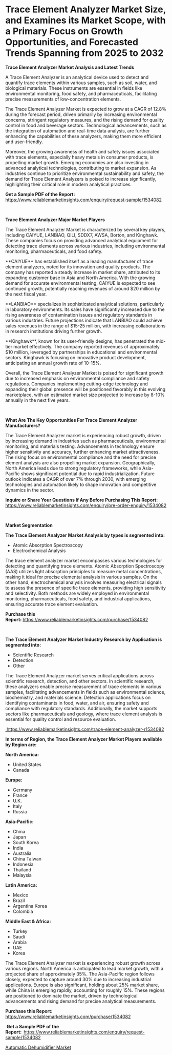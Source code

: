 <p><h1>Trace Element Analyzer Market Size, and Examines its Market Scope, with a Primary Focus on Growth Opportunities, and Forecasted Trends Spanning from 2025 to 2032</h1></p><p><strong>Trace Element Analyzer Market Analysis and Latest Trends</strong></p>
<p><p>A Trace Element Analyzer is an analytical device used to detect and quantify trace elements within various samples, such as soil, water, and biological materials. These instruments are essential in fields like environmental monitoring, food safety, and pharmaceuticals, facilitating precise measurements of low-concentration elements. </p><p>The Trace Element Analyzer Market is expected to grow at a CAGR of 12.8% during the forecast period, driven primarily by increasing environmental concerns, stringent regulatory measures, and the rising demand for quality control in food and beverage sectors. Technological advancements, such as the integration of automation and real-time data analysis, are further enhancing the capabilities of these analyzers, making them more efficient and user-friendly. </p><p>Moreover, the growing awareness of health and safety issues associated with trace elements, especially heavy metals in consumer products, is propelling market growth. Emerging economies are also investing in advanced analytical technologies, contributing to market expansion. As industries continue to prioritize environmental sustainability and safety, the demand for Trace Element Analyzers is poised to increase significantly, highlighting their critical role in modern analytical practices.</p></p>
<p><strong>Get a Sample PDF of the Report:&nbsp;</strong> <a href="https://www.reliablemarketinsights.com/enquiry/request-sample/1534082?utm_campaign=3196&utm_medium=2&utm_source=Github&utm_content=ia&utm_term=08042025&utm_id=trace-element-analyzer">https://www.reliablemarketinsights.com/enquiry/request-sample/1534082</a></p>
<p>&nbsp;</p>
<p><strong>Trace Element Analyzer Major Market Players</strong></p>
<p><p>The Trace Element Analyzer Market is characterized by several key players, including CAIYUE, LANBIAO, QILI, SDDX7, AWSA, Borton, and Kinghawk. These companies focus on providing advanced analytical equipment for detecting trace elements across various industries, including environmental monitoring, pharmaceuticals, and food safety.</p><p>**CAIYUE** has established itself as a leading manufacturer of trace element analyzers, noted for its innovation and quality products. The company has reported a steady increase in market share, attributed to its expanding customer base in Asia and North America. With the growing demand for accurate environmental testing, CAIYUE is expected to see continued growth, potentially reaching revenues of around $20 million by the next fiscal year.</p><p>**LANBIAO** specializes in sophisticated analytical solutions, particularly in laboratory environments. Its sales have significantly increased due to the rising awareness of contamination issues and regulatory standards in various industries. Future projections indicate that LANBIAO could achieve sales revenues in the range of $15-25 million, with increasing collaborations in research institutions driving further growth.</p><p>**Kinghawk**, known for its user-friendly designs, has penetrated the mid-tier market effectively. The company reported revenues of approximately $10 million, leveraged by partnerships in educational and environmental sectors. Kinghawk is focusing on innovative product development, anticipating an annual growth rate of 10-15%.</p><p>Overall, the Trace Element Analyzer Market is poised for significant growth due to increased emphasis on environmental compliance and safety regulations. Companies implementing cutting-edge technology and expanding their global presence will be positioned favorably in this evolving marketplace, with an estimated market size projected to increase by 8-10% annually in the next five years.</p></p>
<p>&nbsp;</p>
<p><strong>What Are The Key Opportunities For Trace Element Analyzer Manufacturers?</strong></p>
<p><p>The Trace Element Analyzer market is experiencing robust growth, driven by increasing demand in industries such as pharmaceuticals, environmental monitoring, and materials testing. Advancements in technology ensure higher sensitivity and accuracy, further enhancing market attractiveness. The rising focus on environmental compliance and the need for precise element analysis are also propelling market expansion. Geographically, North America leads due to strong regulatory frameworks, while Asia-Pacific shows significant potential due to rapid industrialization. Future outlook indicates a CAGR of over 7% through 2030, with emerging technologies and automation likely to shape innovation and competitive dynamics in the sector.</p></p>
<p><strong>Inquire or Share Your Questions If Any Before Purchasing This Report:</strong> <a href="https://www.reliablemarketinsights.com/enquiry/pre-order-enquiry/1534082?utm_campaign=3196&utm_medium=2&utm_source=Github&utm_content=ia&utm_term=08042025&utm_id=trace-element-analyzer">https://www.reliablemarketinsights.com/enquiry/pre-order-enquiry/1534082</a></p>
<p>&nbsp;</p>
<p><strong>Market Segmentation</strong></p>
<p><strong>The Trace Element Analyzer Market Analysis by types is segmented into:</strong></p>
<p><ul><li>Atomic Absorption Spectroscopy</li><li>Electrochemical Analysis</li></ul></p>
<p><p>The trace element analyzer market encompasses various technologies for detecting and quantifying trace elements. Atomic Absorption Spectroscopy (AAS) utilizes light absorption principles to measure metal concentrations, making it ideal for precise elemental analysis in various samples. On the other hand, electrochemical analysis involves measuring electrical signals to assess the presence of specific trace elements, providing high sensitivity and selectivity. Both methods are widely employed in environmental monitoring, pharmaceuticals, food safety, and industrial applications, ensuring accurate trace element evaluation.</p></p>
<p><strong>Purchase this Report:&nbsp;</strong><a href="https://www.reliablemarketinsights.com/purchase/1534082?utm_campaign=3196&utm_medium=2&utm_source=Github&utm_content=ia&utm_term=08042025&utm_id=trace-element-analyzer">https://www.reliablemarketinsights.com/purchase/1534082</a></p>
<p>&nbsp;</p>
<p><strong>The Trace Element Analyzer Market Industry Research by Application is segmented into:</strong></p>
<p><ul><li>Scientific Research</li><li>Detection</li><li>Other</li></ul></p>
<p><p>The Trace Element Analyzer market serves critical applications across scientific research, detection, and other sectors. In scientific research, these analyzers enable precise measurement of trace elements in various samples, facilitating advancements in fields such as environmental science, biochemistry, and materials science. Detection applications focus on identifying contaminants in food, water, and air, ensuring safety and compliance with regulatory standards. Additionally, the market supports sectors like pharmaceuticals and geology, where trace element analysis is essential for quality control and resource evaluation.</p></p>
<p><a href="https://www.reliablemarketinsights.com/trace-element-analyzer-r1534082?utm_campaign=3196&utm_medium=2&utm_source=Github&utm_content=ia&utm_term=08042025&utm_id=trace-element-analyzer">&nbsp;https://www.reliablemarketinsights.com/trace-element-analyzer-r1534082</a></p>
<p><strong>In terms of Region, the Trace Element Analyzer Market Players available by Region are:</strong></p>
<p>
    <p> <strong> North America: </strong>
        <ul>
            <li>United States</li>
            <li>Canada</li>
        </ul>
        </p> 
    <p> <strong> Europe: </strong>
        <ul>
            <li>Germany</li>
            <li>France</li>
            <li>U.K.</li>
            <li>Italy</li>
            <li>Russia</li>
        </ul>
        </p> 
    <p> <strong> Asia-Pacific: </strong>
        <ul>
            <li>China</li>
            <li>Japan</li>
            <li>South Korea</li>
            <li>India</li>
            <li>Australia</li>
            <li>China Taiwan</li>
            <li>Indonesia</li>
            <li>Thailand</li>
            <li>Malaysia</li>
        </ul>
        </p> 
    <p> <strong> Latin America: </strong>
        <ul>
            <li>Mexico</li>
            <li>Brazil</li>
            <li>Argentina Korea</li>
            <li>Colombia</li>
        </ul>
        </p> 
    <p> <strong> Middle East & Africa: </strong>
        <ul>
            <li>Turkey</li>
            <li>Saudi</li>
            <li>Arabia</li>
            <li>UAE</li>
            <li>Korea</li>
        </ul>
    </p>
    </p>
<p><p>The Trace Element Analyzer market is experiencing robust growth across various regions. North America is anticipated to lead market growth, with a projected share of approximately 35%. The Asia-Pacific region follows closely, expected to capture around 30% due to increasing industrial applications. Europe is also significant, holding about 25% market share, while China is emerging rapidly, accounting for roughly 15%. These regions are positioned to dominate the market, driven by technological advancements and rising demand for precise analytical measurements.</p></p>
<p><strong>Purchase this Report: </strong><a href="https://www.reliablemarketinsights.com/purchase/1534082?utm_campaign=3196&utm_medium=2&utm_source=Github&utm_content=ia&utm_term=08042025&utm_id=trace-element-analyzer">https://www.reliablemarketinsights.com/purchase/1534082</a></p>
<p>&nbsp;<strong>Get a Sample PDF of the Report:&nbsp;&nbsp;</strong><a href="https://www.reliablemarketinsights.com/enquiry/request-sample/1534082?utm_campaign=3196&utm_medium=2&utm_source=Github&utm_content=ia&utm_term=08042025&utm_id=trace-element-analyzer">https://www.reliablemarketinsights.com/enquiry/request-sample/1534082</a></p>
<p><strong></strong></p>
<p><p><a href="https://github.com/suzorfazlikb/Market-Research-Report-List-1/blob/main/automatic-dehumidifier-market.md?utm_campaign=3196&utm_medium=2&utm_source=Github&utm_content=ia&utm_term=08042025&utm_id=trace-element-analyzer">Automatic Dehumidifier Market</a></p></p>